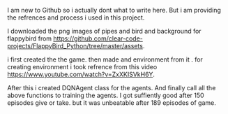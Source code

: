 I am new to Github  so i actually dont what to write here. But i am providing the refrences and process i used in this project.

I downloaded the png images of pipes and bird and background for flappybird from  https://github.com/clear-code-projects/FlappyBird_Python/tree/master/assets.

i first created the the game. then made and environment from it . for creating environment i took refrence from this video https://www.youtube.com/watch?v=ZxXKISVkH6Y.

After this i created DQNAgent class for the agents. And finally call all the above functions to training the agents. I got suffiently good after 150 episodes 
give or take. but it was unbeatable after 189 episodes of game. 
